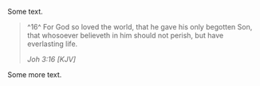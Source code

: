 Some text.

> ^16^ For God so loved the world, that he gave his only begotten Son, that whosoever believeth in him should not perish, but have everlasting life.
> 
> _Joh 3:16 [KJV]_

Some more text.
